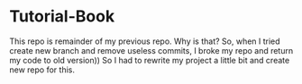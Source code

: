# Tutorial-Book

This repo is remainder of my previous repo. Why is that? So, when I tried create new branch and remove useless commits, I broke my repo and return my code to old version)) So I had to rewrite my project a little bit and create new repo for this.
